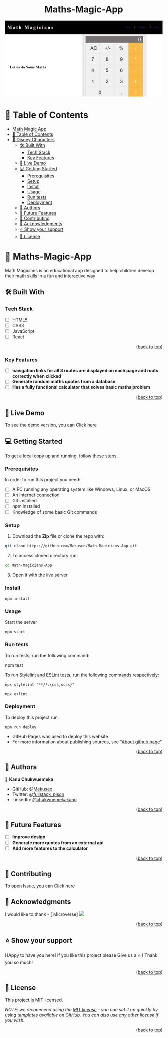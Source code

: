 <a name="readme-top"></a>

<div align="center">

# Maths-Magic-App <a name="about-project"></a>

![Maths-Magic-App](./src/images/Screenshot%20-%202023-02-21T222012.170.png)


</div>

<!-- TABLE OF CONTENTS -->

# 📗 Table of Contents

- [Math Magic App ](#Maths-Magic-app)
- [📗 Table of Contents](#-table-of-contents)
- [📖 Disney Characters ](#-disney-characters-)
  - [🛠 Built With ](#-built-with-)
    - [Tech Stack ](#tech-stack-)
    - [Key Features ](#key-features-)
  - [🚀 Live Demo ](#-live-demo-)
  - [💻 Getting Started ](#-getting-started-)
    - [Prerequisites](#prerequisites)
    - [Setup](#setup)
    - [Install](#install)
    - [Usage](#usage)
    - [Run tests ](#run-tests-)
    - [Deployment ](#deployment-)
  - [👥 Authors ](#-authors-)
  - [🔭 Future Features ](#-future-features-)
  - [🤝 Contributing ](#-contributing-)
  - [🙏 Acknowledgments ](#-acknowledgments-)
  - [⭐️ Show your support ](#️-show-your-support-)
  - [📝 License ](#-license-)


<!-- PROJECT DESCRIPTION -->

# 📖  Maths-Magic-App <a name="about-project"></a>

Math Magicians is an educational app designed to help children develop their math skills in a fun and interactive way

## 🛠 Built With <a name="built-with"></a>

### Tech Stack <a name="tech-stack"></a>

- [ ] HTML5
- [ ] CSS3
- [ ] JavaScript
- [ ] React

<p align="right">(<a href="#readme-top">back to top</a>)</p>

<!-- Features -->

### Key Features <a name="key-features"></a>

- [ ] **navigation links for all 3 routes are displayed on each page and routs correctly when clicked**
- [ ] **Generate random maths quotes from a database**
- [ ] **Has a fully functional calculator that solves basic maths problem**

<p align="right">(<a href="#readme-top">back to top</a>)</p>

## 🚀 Live Demo <a name="live-demo"></a>

To see the demo version, you can <a href="https://mekuseo.github.io/Math-Magicians-App/"> Click here </a>

<!-- GETTING STARTED -->

## 💻 Getting Started <a name="getting-started"></a>

To get a local copy up and running, follow these steps.


### Prerequisites

In order to run this project you need:

- [ ] A PC running any operating system like Windows, Linux, or MacOS
- [ ] An Internet connection
- [ ] Git installed
- [ ] npm installed
- [ ] Knowledge of some basic Git commands

### Setup

1. Download the **Zip** file or clone the repo with:
```bash
git clone https://github.com/Mekuseo/Math-Magicians-App.git
```
2. To access cloned directory run:
```bash
cd Math-Magicians-App
```
3. Open it with the live server

### Install
```
npm install
```

### Usage

Start the server

```
npm start
```

### Run tests <a name="run-tests"></a>

To run tests, run the following command:

npm test

To run Stylelint and ESLint tests, run the following commands respectively:

```
npx stylelint "**/*.{css,scss}"
```

```
npx eslint .
```

### Deployment <a name="deployment"></a>

To deploy this project run

```
npm run deploy
```

- GitHub Pages was used to deploy this website
- For more information about publishing sources, see "[About github page](https://docs.github.com/en/pages/getting-started-with-github-pages/about-github-pages#publishing-sources-for-github-pages-sites)"

<p align="right">(<a href="#readme-top">back to top</a>)</p>

<!-- AUTHORS -->

## 👥 Authors <a name="authors"></a>


👤 **Kanu Chukwuemeka**

- GitHub: [@Mekuseo](https://github.com/Mekuseo)
- Twitter: [@fullstack_pison](https://twitter.com/fullstack_pison)
- LinkedIn: [@chukwuemekakanu](https://www.linkedin.com/in/chukwuemekakanu)

<p align="right">(<a href="#readme-top">back to top</a>)</p>

<!-- FUTURE FEATURES -->

## 🔭 Future Features <a name="future-features"></a>

- [ ] **Improve design**
- [ ] **Generate more quotes from an external api**
- [ ] **Add more features to the calculator**

<p align="right">(<a href="#readme-top">back to top</a>)</p>

## 🤝 Contributing <a name="contributing"></a>

To open Issue, you can <a href="https://github.com/Mekuseo/Math-Magicians-App/issues"> Click here </a>


<!-- ACKNOWLEDGEMENTS -->

## 🙏 Acknowledgments <a name="acknowledgements"></a>


I would like to thank - [ Microverse]
 **![](https://img.shields.io/badge/Microverse-blueviolet)**

<p align="right">(<a href="#readme-top">back to top</a>)</p>

<!-- SUPPORT -->
## ⭐️ Show your support <a name="support"></a>

<!-- > Write a message to encourage readers to support your project -->
HAppy to have you here! If you like this project please Give us a ⭐️ !
Thank you so much!

<p align="right">(<a href="#readme-top">back to top</a>)</p>

<!-- LICENSE -->

## 📝 License <a name="license"></a>

This project is [MIT](https://github.com/Mekuseo/Disney-Characters---JS-Capstone/blob/dev/MIT.md) licensed.

_NOTE: we recommend using the [MIT license](https://choosealicense.com/licenses/mit/) - you can set it up quickly by [using templates available on GitHub](https://docs.github.com/en/communities/setting-up-your-project-for-healthy-contributions/adding-a-license-to-a-repository). You can also use [any other license](https://choosealicense.com/licenses/) if you wish._

<p align="right">(<a href="#readme-top">back to top</a>)</p>